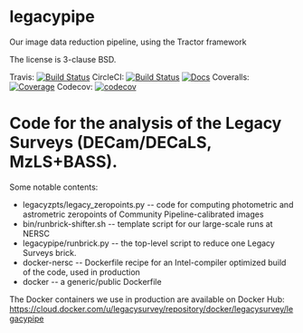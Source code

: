 # legacypipe
Our image data reduction pipeline, using the Tractor framework

The license is 3-clause BSD.

Travis: [![Build Status](https://travis-ci.org/legacysurvey/legacypipe.svg?branch=master)](https://travis-ci.org/legacysurvey/legacypipe)
CircleCI: [![Build Status](https://img.shields.io/circleci/project/github/legacysurvey/legacypipe.svg)](https://circleci.com/gh/legacysurvey/legacypipe)
[![Docs](https://readthedocs.org/projects/legacypipe/badge/?version=latest)](http://legacypipe.readthedocs.org/en/latest/)
Coveralls: [![Coverage](https://coveralls.io/repos/github/legacysurvey/legacypipe/badge.svg?branch=master)](https://coveralls.io/github/legacysurvey/legacypipe)
Codecov: [![codecov](https://codecov.io/gh/legacysurvey/legacypipe/branch/master/graph/badge.svg)](https://codecov.io/gh/legacysurvey/legacypipe)

Code for the analysis of the Legacy Surveys (DECam/DECaLS, MzLS+BASS).
========================

Some notable contents:

- legacyzpts/legacy_zeropoints.py -- code for computing photometric and astrometric zeropoints of Community Pipeline-calibrated images
- bin/runbrick-shifter.sh -- template script for our large-scale runs at NERSC
- legacypipe/runbrick.py -- the top-level script to reduce one Legacy Surveys brick.
- docker-nersc -- Dockerfile recipe for an Intel-compiler optimized build of the code, used in production
- docker -- a generic/public Dockerfile

The Docker containers we use in production are available on Docker Hub:
https://cloud.docker.com/u/legacysurvey/repository/docker/legacysurvey/legacypipe

